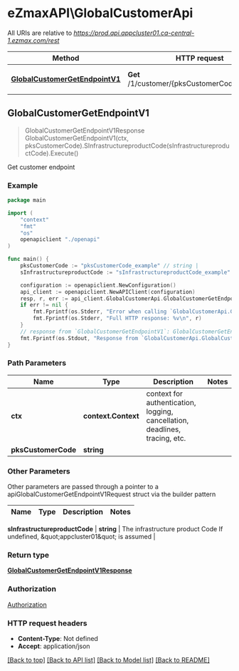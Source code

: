 # eZmaxAPI\GlobalCustomerApi

All URIs are relative to *https://prod.api.appcluster01.ca-central-1.ezmax.com/rest*

Method | HTTP request | Description
------------- | ------------- | -------------
[**GlobalCustomerGetEndpointV1**](GlobalCustomerApi.md#GlobalCustomerGetEndpointV1) | **Get** /1/customer/{pksCustomerCode}/endpoint | Get customer endpoint



## GlobalCustomerGetEndpointV1

> GlobalCustomerGetEndpointV1Response GlobalCustomerGetEndpointV1(ctx, pksCustomerCode).SInfrastructureproductCode(sInfrastructureproductCode).Execute()

Get customer endpoint



### Example

```go
package main

import (
    "context"
    "fmt"
    "os"
    openapiclient "./openapi"
)

func main() {
    pksCustomerCode := "pksCustomerCode_example" // string | 
    sInfrastructureproductCode := "sInfrastructureproductCode_example" // string | The infrastructure product Code  If undefined, \"appcluster01\" is assumed (optional)

    configuration := openapiclient.NewConfiguration()
    api_client := openapiclient.NewAPIClient(configuration)
    resp, r, err := api_client.GlobalCustomerApi.GlobalCustomerGetEndpointV1(context.Background(), pksCustomerCode).SInfrastructureproductCode(sInfrastructureproductCode).Execute()
    if err != nil {
        fmt.Fprintf(os.Stderr, "Error when calling `GlobalCustomerApi.GlobalCustomerGetEndpointV1``: %v\n", err)
        fmt.Fprintf(os.Stderr, "Full HTTP response: %v\n", r)
    }
    // response from `GlobalCustomerGetEndpointV1`: GlobalCustomerGetEndpointV1Response
    fmt.Fprintf(os.Stdout, "Response from `GlobalCustomerApi.GlobalCustomerGetEndpointV1`: %v\n", resp)
}
```

### Path Parameters


Name | Type | Description  | Notes
------------- | ------------- | ------------- | -------------
**ctx** | **context.Context** | context for authentication, logging, cancellation, deadlines, tracing, etc.
**pksCustomerCode** | **string** |  | 

### Other Parameters

Other parameters are passed through a pointer to a apiGlobalCustomerGetEndpointV1Request struct via the builder pattern


Name | Type | Description  | Notes
------------- | ------------- | ------------- | -------------

 **sInfrastructureproductCode** | **string** | The infrastructure product Code  If undefined, \&quot;appcluster01\&quot; is assumed | 

### Return type

[**GlobalCustomerGetEndpointV1Response**](GlobalCustomerGetEndpointV1Response.md)

### Authorization

[Authorization](../README.md#Authorization)

### HTTP request headers

- **Content-Type**: Not defined
- **Accept**: application/json

[[Back to top]](#) [[Back to API list]](../README.md#documentation-for-api-endpoints)
[[Back to Model list]](../README.md#documentation-for-models)
[[Back to README]](../README.md)

